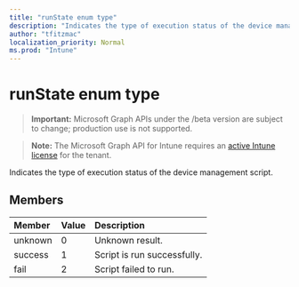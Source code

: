 ```yaml
---
title: "runState enum type"
description: "Indicates the type of execution status of the device management script."
author: "tfitzmac"
localization_priority: Normal
ms.prod: "Intune"
---
```


# runState enum type

> **Important:** Microsoft Graph APIs under the /beta version are subject to change; production use is not supported.

> **Note:** The Microsoft Graph API for Intune requires an [active Intune license](https://go.microsoft.com/fwlink/?linkid=839381) for the tenant.

Indicates the type of execution status of the device management script.

## Members
|Member|Value|Description|
|:---|:---|:---|
|unknown|0|Unknown result.|
|success|1|Script is run successfully.|
|fail|2|Script failed to run.|




